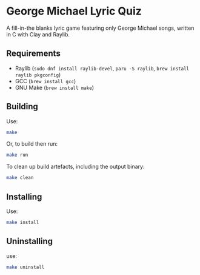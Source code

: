# George Michael Lyric Quiz
A fill-in-the blanks lyric game featuring only George Michael songs, written in C with Clay and Raylib. 

## Requirements
- Raylib (`sudo dnf install raylib-devel`, `paru -S raylib`, `brew install raylib pkgconfig`)
- GCC (`brew install gcc`)
- GNU Make (`brew install make`)

## Building
Use:
```bash
make
```

Or, to build then run:
```bash
make run
```

To clean up build artefacts, including the output binary:
```bash
make clean
```

## Installing
Use:
```bash
make install
```

## Uninstalling
use:
```bash
make uninstall
```
